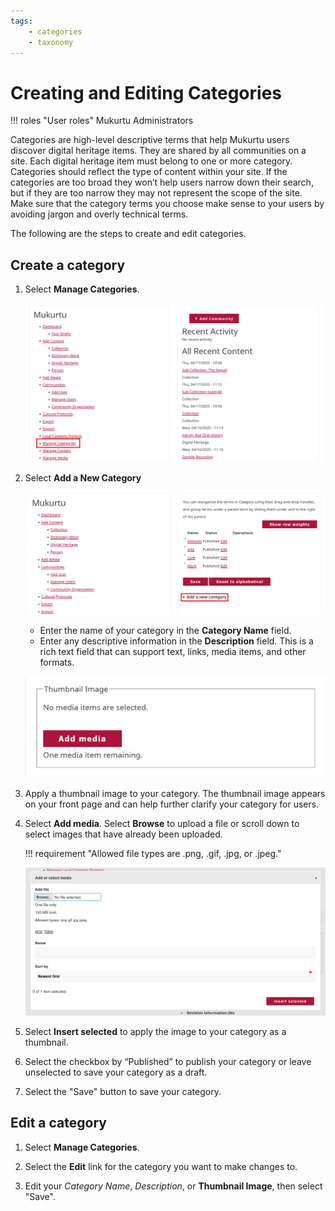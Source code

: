 ```yaml
---
tags: 
    - categories
    - taxonomy
---
```

# Creating and Editing Categories

!!! roles "User roles"
    Mukurtu Administrators

Categories are high-level descriptive terms that help Mukurtu users discover digital heritage items. They are shared by all communities on a site. Each digital heritage item must belong to one or more category. Categories should reflect the type of content within your site. If the categories are too broad they won’t help users narrow down their search, but if they are too narrow they may not represent the scope of the site. Make sure that the category terms you choose make sense to your users by avoiding jargon and overly technical terms. 

The following are the steps to create and edit categories. 

## Create a category 

1. Select **Manage Categories**. 

    ![Manage Categories](../_embeds/categories1.PNG)

2. Select **Add a New Category**

    ![Add New Category](../_embeds/categories2.PNG)

    - Enter the name of your category in the **Category Name** field.  
    - Enter any descriptive information in the **Description** field. This is a rich text field that can support text, links, media items, and other formats. 

    ![Adding a New Category](../_embeds/categories3.PNG)

3. Apply a thumbnail image to your category. The thumbnail image appears on your front page and can help further clarify your category for users. 

4. Select **Add media**. Select **Browse** to upload a file or scroll down to select images that have already been uploaded.  

    !!! requirement "Allowed file types are .png, .gif, .jpg, or .jpeg."

    ![Add a Thumbnail Image](../_embeds/categories4.PNG)

5. Select **Insert selected** to apply the image to your category as a thumbnail. 

6. Select the checkbox by “Published” to publish your category or leave unselected to save your category as a draft. 

7. Select the "Save" button to save your category.

## Edit a category 

1. Select **Manage Categories**. 

2. Select the **Edit** link for the category you want to make changes to. 

3. Edit your *Category Name*, *Description*, or **Thumbnail Image**, then select "Save".